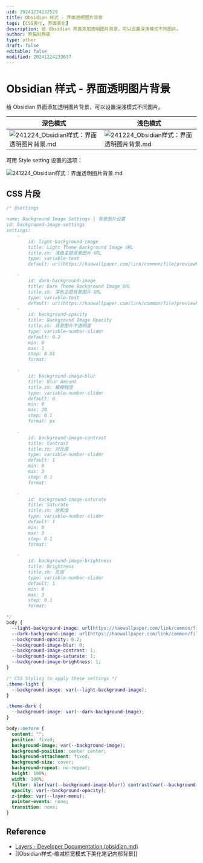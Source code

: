 ```yaml
---
uid: 20241224232529
title: Obsidian 样式 - 界面透明图片背景
tags: [CSS美化, 界面美化]
description: 给 Obsidian 界面添加透明图片背景，可以设置深浅模式不同图片。
author: 熊猫别熬夜
type: other
draft: false
editable: false
modified: 20241224233637
---
```


# Obsidian 样式 - 界面透明图片背景

给 Obsidian 界面添加透明图片背景，可以设置深浅模式不同图片。

| 深色模式                                                                                        | 浅色模式                                                                                        |
| ------------------------------------------------------------------------------------------- | ------------------------------------------------------------------------------------------- |
| ![241224_Obsidian样式：界面透明图片背景.md](https://cdn.pkmer.cn/images/202412242326707.png!pkmer)<br> | ![241224_Obsidian样式：界面透明图片背景.md](https://cdn.pkmer.cn/images/202412242326385.png!pkmer)<br> |

可用 Style setting 设置的选项：

![241224_Obsidian样式：界面透明图片背景.md](https://cdn.pkmer.cn/images/202412242325703.png!pkmer)

## CSS 片段

```css
/* @settings

name: Background Image Settings | 背景图片设置
id: background-image-settings
settings:
    - 
        id: light-background-image
        title: Light Theme Background Image URL
        title.zh: 浅色主题背景图片 URL
        type: variable-text
        default: url(https://haowallpaper.com/link/common/file/previewFileImg/16008179683085696)

    - 
        id: dark-background-image
        title: Dark Theme Background Image URL
        title.zh: 深色主题背景图片 URL
        type: variable-text
        default: url(https://haowallpaper.com/link/common/file/previewFileImg/79dc761210915a5728604c762b6fc0bd)
    - 
        id: background-opacity
        title: Background Image Opacity
        title.zh: 背景图片不透明度
        type: variable-number-slider
        default: 0.2
        min: 0
        max: 1
        step: 0.01
        format: 

    - 
        id: background-image-blur
        title: Blur Amount
        title.zh: 模糊程度
        type: variable-number-slider
        default: 0
        min: 0
        max: 20
        step: 0.1
        format: px

    - 
        id: background-image-contrast
        title: Contrast
        title.zh: 对比度
        type: variable-number-slider
        default: 1
        min: 0
        max: 3
        step: 0.1
        format:

    - 
        id: background-image-saturate
        title: Saturate
        title.zh: 饱和度
        type: variable-number-slider
        default: 1
        min: 0
        max: 3
        step: 0.1
        format:

    - 
        id: background-image-brightness
        title: Brightness
        title.zh: 亮度
        type: variable-number-slider
        default: 1
        min: 0
        max: 3
        step: 0.1
        format:

*/
body {
  --light-background-image: url(https://haowallpaper.com/link/common/file/previewFileImg/16008179683085696);
  --dark-background-image: url(https://haowallpaper.com/link/common/file/previewFileImg/79dc761210915a5728604c762b6fc0bd);
  --background-opacity: 0.2;
  --background-image-blur: 0;
  --background-image-contrast: 1;
  --background-image-saturate: 1;
  --background-image-brightness: 1;
}

/* CSS Styling to apply these settings */
.theme-light {
  --background-image: var(--light-background-image);
}

.theme-dark {
  --background-image: var(--dark-background-image);
}

body::before {
  content: "";
  position: fixed;
  background-image: var(--background-image);
  background-position: center center;
  background-attachment: fixed;
  background-size: cover;
  background-repeat: no-repeat;
  height: 100%;
  width: 100%;
  filter: blur(var(--background-image-blur)) contrast(var(--background-image-contrast)) saturate(var(--background-image-saturate)) brightness(var(--background-image-brightness));
  opacity: var(--background-opacity);
  z-index: var(--layer-menu);
  pointer-events: none;
  transition: none;
}
```

## Reference

- [Layers - Developer Documentation (obsidian.md)](https://docs.obsidian.md/Reference/CSS+variables/Foundations/Layers)
- [[Obsidian样式-缩减栏宽模式下美化笔记内部背景]]